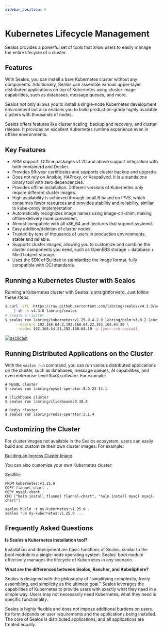 ```yaml
---
sidebar_position: 0
---
```


# Kubernetes Lifecycle Management

Sealos provides a powerful set of tools that allow users to easily manage the entire lifecycle of a cluster.

## Features

With Sealos, you can install a bare Kubernetes cluster without any components. Additionally, Sealos can assemble various
upper-layer distributed applications on top of Kubernetes using cluster image capabilities, such as databases, message
queues, and more.

Sealos not only allows you to install a single-node Kubernetes development environment but also enables you to build
production-grade highly available clusters with thousands of nodes.

Sealos offers features like cluster scaling, backup and recovery, and cluster release. It provides an excellent
Kubernetes runtime experience even in offline environments.

## Key Features

- ARM support. Offline packages v1.20 and above support integration with both containerd and Docker.
- Provides 99-year certificates and supports cluster backup and upgrade.
- Does not rely on Ansible, HAProxy, or Keepalived. It is a standalone binary tool with zero dependencies.
- Provides offline installation. Different versions of Kubernetes only require different cluster images.
- High availability is achieved through localLB based on IPVS, which consumes fewer resources and provides stability and
  reliability, similar to kube-proxy implementation.
- Automatically recognizes image names using image-cri-shim, making offline delivery more convenient.
- Almost compatible with all x86_64 architectures that support systemd.
- Easy addition/deletion of cluster nodes.
- Trusted by tens of thousands of users in production environments, stable and reliable.
- Supports cluster images, allowing you to customize and combine the cluster components you need, such as OpenEBS
  storage + database + MinIO object storage.
- Uses the SDK of Buildah to standardize the image format, fully compatible with OCI standards.

## Running a Kubernetes Cluster with Sealos

Running a Kubernetes cluster with Sealos is straightforward. Just follow these steps:

```bash
$ curl -sfL  https://raw.githubusercontent.com/labring/sealos/v4.3.0/scripts/install.sh \
    | sh -s v4.3.0 labring/sealos
# Create a cluster
$ sealos run labring/kubernetes:v1.25.0-4.2.0 labring/helm:v3.8.2 labring/calico:v3.24.1 \
     --masters 192.168.64.2,192.168.64.22,192.168.64.20 \
     --nodes 192.168.64.21,192.168.64.19 -p [your-ssh-passwd]
```

[![asciicast](https://asciinema.org/a/519263.svg)](https://asciinema.org/a/519263?speed=3)

## Running Distributed Applications on the Cluster

With the `sealos run` command, you can run various distributed applications on the cluster, such as databases, message
queues, AI capabilities, and even enterprise-level SaaS software. For example:

```shell
# MySQL cluster
$ sealos run labring/mysql-operator:8.0.23-14.1

# Clickhouse cluster
$ sealos run labring/clickhouse:0.18.4

# Redis cluster
$ sealos run labring/redis-operator:3.1.4
```

## Customizing the Cluster

For cluster images not available in the Sealos ecosystem, users can easily build and customize their own cluster images.
For example:

[Building an Ingress Cluster Image](/self-hosting/lifecycle-management/quick-start/build-ingress-cluster-image.md)

You can also customize your own Kubernetes cluster:

Sealfile:

```shell
FROM kubernetes:v1.25.0
COPY flannel-chart .
COPY mysql-chart .
CMD ["helm install flannel flannel-chart", "helm install mysql mysql-chart"]
```

```shell
sealos build -t my-kubernetes:v1.25.0 .
sealos run my-kubernetes:v1.25.0 ...
```

## Frequently Asked Questions

**Is Sealos a Kubernetes installation tool?**

Installation and deployment are basic functions of Sealos, similar to the boot module in a single-node operating system.
Sealos' boot module effectively manages the lifecycle of Kubernetes in any scenario.

**What are the differences between Sealos, Rancher, and KubeSphere?**

Sealos is designed with the philosophy of "simplifying complexity, freely assembling, and simplicity as the ultimate
goal." Sealos leverages the capabilities of Kubernetes to provide users with exactly what they need in a simple way.
Users may not necessarily need Kubernetes; what they need is specific functionality.

Sealos is highly flexible and does not impose additional burdens on users. Its form depends on user requirements and the
applications being installed. The core of Sealos is distributed applications, and all applications are treated equally.
